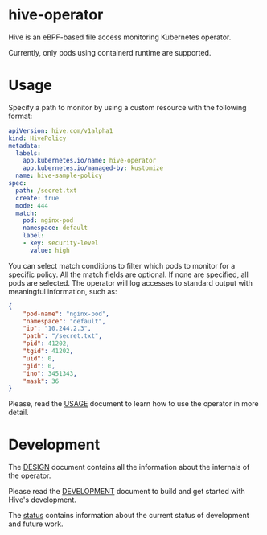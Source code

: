 # hive-operator

Hive is an eBPF-based file access monitoring Kubernetes operator.

Currently, only pods using containerd runtime are supported.

# Usage

Specify a path to monitor by using a custom resource with the following
format:

```yaml
apiVersion: hive.com/v1alpha1
kind: HivePolicy
metadata:
  labels:
    app.kubernetes.io/name: hive-operator
    app.kubernetes.io/managed-by: kustomize
  name: hive-sample-policy
spec:
  path: /secret.txt
  create: true
  mode: 444
  match:
    pod: nginx-pod
    namespace: default
    label:
    - key: security-level
      value: high
```

You can select match conditions to filter which pods to monitor for a
specific policy. All the match fields are optional. If none are
specified, all pods are selected. The operator will log accesses to
standard output with meaningful information, such as:

```json
{
    "pod-name": "nginx-pod",
    "namespace": "default",
    "ip": "10.244.2.3",
    "path": "/secret.txt",
    "pid": 41202,
    "tgid": 41202,
    "uid": 0,
    "gid": 0,
    "ino": 3451343,
    "mask": 36
} 
```

Please, read the [USAGE](./docs/USAGE.md) document to learn how to
use the operator in more detail.

# Development

The [DESIGN](./docs/DESIGN.md) document contains all the information
about the internals of the operator.

Please read the [DEVELOPMENT](./docs/DEVELOPMENT.md) document to build
and get started with Hive's development.

The [status](./docs/status.org) contains information about the current
status of development and future work.
	
